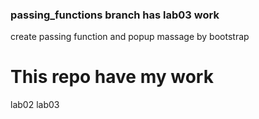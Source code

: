 
### passing_functions branch has lab03 work
create passing function and popup massage by bootstrap
# This repo have my work 
lab02
lab03
